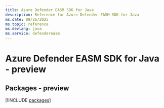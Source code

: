```yaml
---
title: Azure Defender EASM SDK for Java
description: Reference for Azure Defender EASM SDK for Java
ms.date: 09/26/2025
ms.topic: reference
ms.devlang: java
ms.service: defendereasm
---
```

# Azure Defender EASM SDK for Java - preview
## Packages - preview
[!INCLUDE [packages](defender-easm-index.md)]